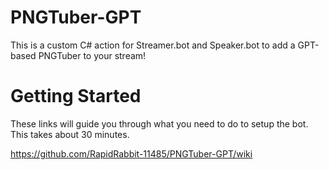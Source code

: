 # PNGTuber-GPT
This is a custom C# action for Streamer.bot and Speaker.bot to add a GPT-based PNGTuber to your stream!

# Getting Started
These links will guide you through what you need to do to setup the bot. This takes about 30 minutes.

https://github.com/RapidRabbit-11485/PNGTuber-GPT/wiki
